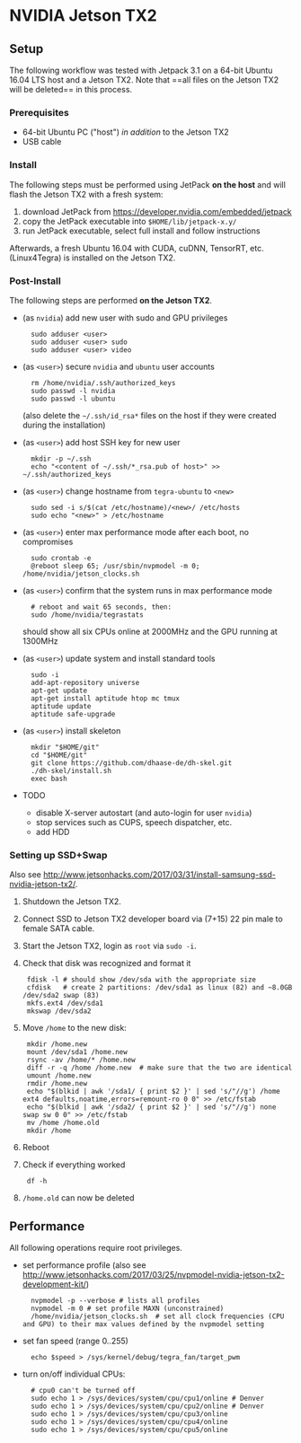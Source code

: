 # NVIDIA Jetson TX2 #


## Setup ##

The following workflow was tested with Jetpack 3.1 on a 64-bit Ubuntu 16.04 LTS host and a Jetson TX2. Note that ==all files on the Jetson TX2 will be deleted== in this process.


### Prerequisites ###

* 64-bit Ubuntu PC ("host") *in addition* to the Jetson TX2
* USB cable


### Install ###

The following steps must be performed using JetPack **on the host** and will flash the Jetson TX2 with a fresh system:

1. download JetPack from https://developer.nvidia.com/embedded/jetpack
2. copy the JetPack executable into `$HOME/lib/jetpack-x.y/`
3. run JetPack executable, select full install and follow instructions

Afterwards, a fresh Ubuntu 16.04 with CUDA, cuDNN, TensorRT, etc. (Linux4Tegra) is installed on the Jetson TX2.


### Post-Install ###

The following steps are performed **on the Jetson TX2**.

* (as `nvidia`) add new user with sudo and GPU privileges

        sudo adduser <user>
        sudo adduser <user> sudo
        sudo adduser <user> video

* (as `<user>`) secure `nvidia` and `ubuntu` user accounts

        rm /home/nvidia/.ssh/authorized_keys
        sudo passwd -l nvidia
        sudo passwd -l ubuntu       
  (also delete the `~/.ssh/id_rsa*` files on the host if they were created during the installation)

* (as `<user>`) add host SSH key for new user
        
        mkdir -p ~/.ssh
        echo "<content of ~/.ssh/*_rsa.pub of host>" >> ~/.ssh/authorized_keys

* (as `<user>`) change hostname from `tegra-ubuntu` to `<new>`

        sudo sed -i s/$(cat /etc/hostname)/<new>/ /etc/hosts
        sudo echo "<new>" > /etc/hostname

* (as `<user>`) enter max performance mode after each boot, no compromises

        sudo crontab -e
        @reboot sleep 65; /usr/sbin/nvpmodel -m 0; /home/nvidia/jetson_clocks.sh

* (as `<user>`) confirm that the system runs in max performance mode

        # reboot and wait 65 seconds, then:
        sudo /home/nvidia/tegrastats
        
  should show all six CPUs online at 2000MHz and the GPU running at 1300MHz

* (as `<user>`) update system and install standard tools

        sudo -i
        add-apt-repository universe
        apt-get update
        apt-get install aptitude htop mc tmux
        aptitude update
        aptitude safe-upgrade

* (as `<user>`) install skeleton

        mkdir "$HOME/git"
        cd "$HOME/git"
        git clone https://github.com/dhaase-de/dh-skel.git
        ./dh-skel/install.sh
        exec bash
        
* TODO
    * disable X-server autostart (and auto-login for user `nvidia`)
    * stop services such as CUPS, speech dispatcher, etc.
    * add HDD


### Setting up SSD+Swap ###

Also see http://www.jetsonhacks.com/2017/03/31/install-samsung-ssd-nvidia-jetson-tx2/.

1. Shutdown the Jetson TX2.
2. Connect SSD to Jetson TX2 developer board via (7+15) 22 pin male to female SATA cable.
3. Start the Jetson TX2, login as `root` via `sudo -i`.
4. Check that disk was recognized and format it

        fdisk -l # should show /dev/sda with the appropriate size
        cfdisk   # create 2 partitions: /dev/sda1 as linux (82) and ~8.0GB /dev/sda2 swap (83)
        mkfs.ext4 /dev/sda1
        mkswap /dev/sda2

5. Move `/home` to the new disk:

        mkdir /home.new
        mount /dev/sda1 /home.new
        rsync -av /home/* /home.new 
        diff -r -q /home /home.new  # make sure that the two are identical
        umount /home.new
        rmdir /home.new
        echo "$(blkid | awk '/sda1/ { print $2 }' | sed 's/"//g') /home ext4 defaults,noatime,errors=remount-ro 0 0" >> /etc/fstab
        echo "$(blkid | awk '/sda2/ { print $2 }' | sed 's/"//g') none swap sw 0 0" >> /etc/fstab
        mv /home /home.old
        mkdir /home
        
6. Reboot
7. Check if everything worked

        df -h
        
8. `/home.old` can now be deleted


## Performance ##

All following operations require root privileges.

* set performance profile (also see http://www.jetsonhacks.com/2017/03/25/nvpmodel-nvidia-jetson-tx2-development-kit/)

        nvpmodel -p --verbose # lists all profiles
        nvpmodel -m 0 # set profile MAXN (unconstrained)
        /home/nvidia/jetson_clocks.sh  # set all clock frequencies (CPU and GPU) to their max values defined by the nvpmodel setting

* set fan speed (range 0..255)

        echo $speed > /sys/kernel/debug/tegra_fan/target_pwm

* turn on/off individual CPUs:

        # cpu0 can't be turned off
        sudo echo 1 > /sys/devices/system/cpu/cpu1/online # Denver
        sudo echo 1 > /sys/devices/system/cpu/cpu2/online # Denver
        sudo echo 1 > /sys/devices/system/cpu/cpu3/online
        sudo echo 1 > /sys/devices/system/cpu/cpu4/online
        sudo echo 1 > /sys/devices/system/cpu/cpu5/online
